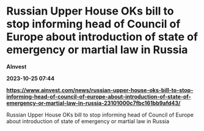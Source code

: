 # Russian Upper House OKs bill to stop informing head of Council of Europe about introduction of state of emergency or martial law in Russia
**AInvest**

**2023-10-25 07:44**

**https://www.ainvest.com/news/russian-upper-house-oks-bill-to-stop-informing-head-of-council-of-europe-about-introduction-of-state-of-emergency-or-martial-law-in-russia-23101000c7fbc161bb9afd43/**

Russian Upper House OKs bill to stop informing head of Council of Europe about introduction of state of emergency or martial law in Russia